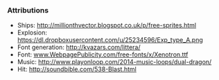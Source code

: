 ### Attributions

* Ships: http://millionthvector.blogspot.co.uk/p/free-sprites.html
* Explosion: https://dl.dropboxusercontent.com/u/25234596/Exp_type_A.png
* Font generation: http://kvazars.com/littera/
* Font: www.WebpagePublicity.com/free-fonts/x/Xenotron.ttf
* Music: http://www.playonloop.com/2014-music-loops/dual-dragon/
* Hit: http://soundbible.com/538-Blast.html